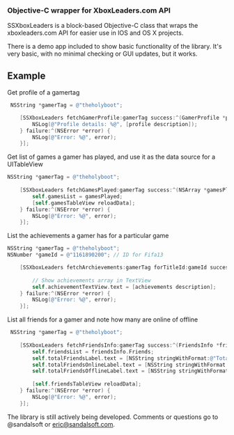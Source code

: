 ### Objective-C wrapper for XboxLeaders.com API

SSXboxLeaders is a block-based Objective-C class that wraps the xboxleaders.com API for easier use in IOS and OS X projects.

There is a demo app included to show basic functionality of the library.  It's very basic, with no minimal checking or GUI updates, but it works.

## Example
Get profile of a gamertag

``` objective-c
 NSString *gamerTag = @"theholyboot";

    [SSXboxLeaders fetchGamerProfile:gamerTag success:^(GamerProfile *profile) {
        NSLog(@"Profile details: %@", [profile description]);
    } failure:^(NSError *error) {
        NSLog(@"Error: %@", error);
    }];
```

Get list of games a gamer has played, and use it as the data source for a UITableView

```  objective-c
NSString *gamerTag = @"theholyboot";
    
    [SSXboxLeaders fetchGamesPlayed:gamerTag success:^(NSArray *gamesPlayed) {
        self.gamesList = gamesPlayed;
        [self.gamesTableView reloadData];
    } failure:^(NSError *error) {
        NSLog(@"Error: %@", error);
    }];
```

List the achievements a gamer has for a particular game

```  objective-c
NSString *gamerTag = @"theholyboot";
NSNumber *gameId = @"1161890200"; // ID for Fifa13

	[SSXboxLeaders fetchArchievements:gamerTag forTitleId:gameId success:^(NSArray *achievements) {
        
        // Show achievements array in TextView
        self.achievementTextView.text = [achievements description];
    } failure:^(NSError *error) {
        NSLog(@"Error: %@", error);
    }];
```

List all friends for a gamer and note how many are online of offline

``` objective-c
 NSString *gamerTag = @"theholyboot";
    
    [SSXboxLeaders fetchFriendsInfo:gamerTag success:^(FriendsInfo *friendsInfo) {
        self.friendsList = friendsInfo.Friends;
        self.totalFriendsLabel.text = [NSString stringWithFormat:@"Total Friends: %@",[friendsInfo.TotalFriends stringValue]];
        self.totalFriendsOnlineLabel.text = [NSString stringWithFormat:@"Total Online Friends: %@",[friendsInfo.TotalOnlineFriends stringValue]];
        self.totalFriendsOfflineLabel.text = [NSString stringWithFormat:@"Total Offline Friends: %@",[friendsInfo.TotalOfflineFriends stringValue]];
        
        [self.friendsTableView reloadData];
    } failure:^(NSError *error) {
        NSLog(@"Error: %@", error);
    }];
```


The library is still actively being developed.  Comments or questions go to @sandalsoft or eric@sandalsoft.com.
